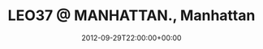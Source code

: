 ---
templateKey: event
guid: 08978c4e-6eab-11ea-99c5-002590d1d1b0
date: 2012-09-29T22:00:00+00:00
eventTime: '10pm'
title: 'LEO37 @ MANHATTAN., Manhattan'
artist: 'LEO37 @ MANHATTAN.'
city: Taipei
venue: Manhattan
group: LEO37
---